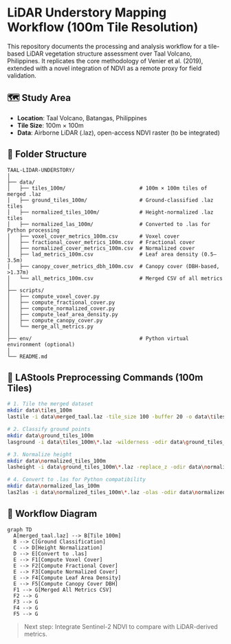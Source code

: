 
# LiDAR Understory Mapping Workflow (100m Tile Resolution)

This repository documents the processing and analysis workflow for a tile-based LiDAR vegetation structure assessment over Taal Volcano, Philippines. It replicates the core methodology of Venier et al. (2019), extended with a novel integration of NDVI as a remote proxy for field validation.

## 🗺️ Study Area
- **Location**: Taal Volcano, Batangas, Philippines
- **Tile Size**: 100m × 100m
- **Data**: Airborne LiDAR (.laz), open-access NDVI raster (to be integrated)

## 📁 Folder Structure

```
TAAL-LIDAR-UNDERSTORY/
│
├── data/
│   ├── tiles_100m/                        # 100m × 100m tiles of merged .laz
│   ├── ground_tiles_100m/                 # Ground-classified .laz tiles
│   ├── normalized_tiles_100m/             # Height-normalized .laz tiles
│   ├── normalized_las_100m/               # Converted to .las for Python processing
│   ├── voxel_cover_metrics_100m.csv       # Voxel cover
│   ├── fractional_cover_metrics_100m.csv  # Fractional cover
│   ├── normalized_cover_metrics_100m.csv  # Normalized cover
│   ├── lad_metrics_100m.csv               # Leaf area density (0.5–3.5m)
│   ├── canopy_cover_metrics_dbh_100m.csv  # Canopy cover (DBH-based, >1.37m)
│   └── all_metrics_100m.csv               # Merged CSV of all metrics
│
├── scripts/
│   ├── compute_voxel_cover.py
│   ├── compute_fractional_cover.py
│   ├── compute_normalized_cover.py
│   ├── compute_leaf_area_density.py
│   ├── compute_canopy_cover.py
│   └── merge_all_metrics.py
│
├── env/                                   # Python virtual environment (optional)
│
└── README.md
```

## 🧮 LAStools Preprocessing Commands (100m Tiles)

```bash
# 1. Tile the merged dataset
mkdir data\tiles_100m
lastile -i data\merged_taal.laz -tile_size 100 -buffer 20 -o data\tiles_100m\tile.laz

# 2. Classify ground points
mkdir data\ground_tiles_100m
lasground -i data\tiles_100m\*.laz -wilderness -odir data\ground_tiles_100m -olaz

# 3. Normalize height
mkdir data\normalized_tiles_100m
lasheight -i data\ground_tiles_100m\*.laz -replace_z -odir data\normalized_tiles_100m -olaz

# 4. Convert to .las for Python compatibility
mkdir data\normalized_las_100m
las2las -i data\normalized_tiles_100m\*.laz -olas -odir data\normalized_las_100m
```

## 🧭 Workflow Diagram

```mermaid
graph TD
  A[merged_taal.laz] --> B[Tile 100m]
  B --> C[Ground Classification]
  C --> D[Height Normalization]
  D --> E[Convert to .las]
  E --> F1[Compute Voxel Cover]
  E --> F2[Compute Fractional Cover]
  E --> F3[Compute Normalized Cover]
  E --> F4[Compute Leaf Area Density]
  E --> F5[Compute Canopy Cover DBH]
  F1 --> G[Merged All Metrics CSV]
  F2 --> G
  F3 --> G
  F4 --> G
  F5 --> G
```

> Next step: Integrate Sentinel-2 NDVI to compare with LiDAR-derived metrics.
